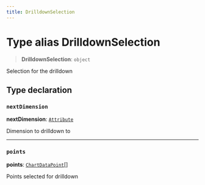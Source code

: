 ```yaml
---
title: DrilldownSelection
---
```


# Type alias DrilldownSelection

> **DrilldownSelection**: `object`

Selection for the drilldown

## Type declaration

### `nextDimension`

**nextDimension**: [`Attribute`](../../sdk-data/interfaces/interface.Attribute.md)

Dimension to drilldown to

***

### `points`

**points**: [`ChartDataPoint`](type-alias.ChartDataPoint.md)[]

Points selected for drilldown
